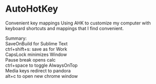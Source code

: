 # AutoHotKey
Convenient key mappings
Using AHK to customize my computer with keyboard shortcuts and mappings that I find convenient.

Summary:  
SaveOnBuild for Sublime Text  
ctrl+shift+s: save as for Work  
CapsLock minimizes Window  
Pause break opens calc  
ctrl+space to toggle AlwaysOnTop  
Media keys redirect to pandora  
alt+c to open new chrome window  
